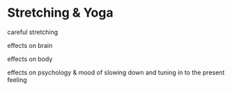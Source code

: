 # Stretching & Yoga

careful stretching

effects on brain

effects on body

effects on psychology & mood of slowing down and tuning in to the present feeling
